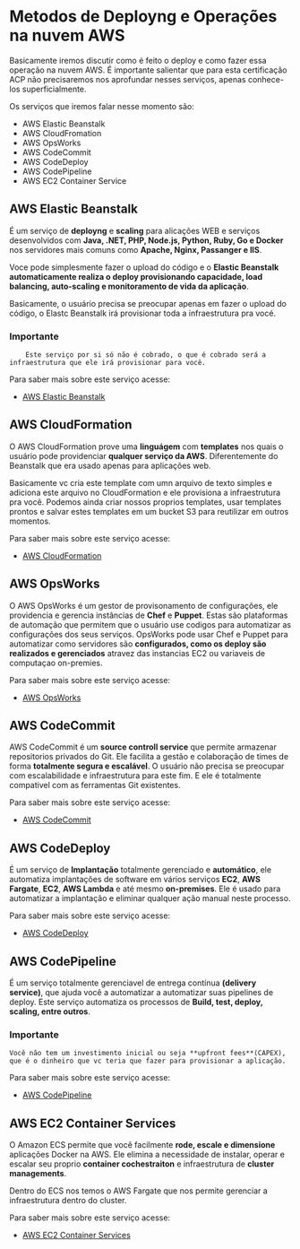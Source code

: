 # Metodos de Deployng e Operações na nuvem AWS

Basicamente iremos discutir como é feito o deploy e como fazer essa operação na nuvem AWS. 
É importante salientar que para esta certificação ACP não precisaremos nos aprofundar nesses serviços, apenas conhece-los superficialmente.

Os serviços que iremos falar nesse momento são: 

* AWS Elastic Beanstalk
* AWS CloudFromation
* AWS OpsWorks
* AWS CodeCommit
* AWS CodeDeploy
* AWS CodePipeline
* AWS EC2 Container Service

## AWS Elastic Beanstalk

É um serviço de **deployng** e **scaling** para alicações WEB e serviços desenvolvidos com
**Java, .NET, PHP, Node.js, Python, Ruby, Go e Docker** nos servidores mais comuns como
**Apache, Nginx, Passanger e IIS**.

Voce pode simplesmente fazer o upload do código e o **Elastic Beanstalk automaticamente realiza o deploy provisionando capacidade, load balancing, auto-scaling e monitoramento de vida da aplicação**.

Basicamente, o usuário precisa se preocupar apenas em fazer o upload do código, o Elastc Beanstalk irá provisionar toda a infraestrutura pra vocé. 

  ### Importante
        Este serviço por si só não é cobrado, o que é cobrado será a infraestrutura que ele irá provisionar para você.

  Para saber mais sobre este serviço acesse: 
    
  * [AWS Elastic Beanstalk](https://aws.amazon.com/pt/elasticbeanstalk/)


## AWS CloudFormation

O AWS CloudFormation prove uma **linguágem** com **templates** nos quais o usuário pode providenciar **qualquer serviço da AWS**. Diferentemente do Beanstalk que era usado apenas para aplicações web.

Basicamente vc cria este template com umn arquivo de texto simples e adiciona este arquivo no CloudFormation e ele provisiona a infraestrutura pra você. Podemos ainda criar nossos proprios templates, usar templates prontos e salvar estes templates em um bucket S3 para reutilizar em outros momentos.  


 Para saber mais sobre este serviço acesse: 
    
  * [AWS CloudFormation](https://docs.aws.amazon.com/pt_br/AWSCloudFormation/latest/UserGuide/Welcome.html)


  ## AWS OpsWorks

  O AWS OpsWorks é um gestor de provisonamento de configurações, ele providencia e gerencia instâncias de **Chef** e **Puppet**. Estas são plataformas de automação que permitem que o usuário use codigos para automatizar as configurações dos seus serviços. OpsWorks pode usar Chef e Puppet para automatizar como servidores são **configurados, como os deploy são realizados e gerenciados** atravez das instancias EC2 ou variaveis de computaçao on-premies.

   Para saber mais sobre este serviço acesse: 
    
  * [AWS OpsWorks](https://docs.aws.amazon.com/opsworks/latest/userguide/welcome.html)


  ## AWS CodeCommit

  AWS CodeCommit é um **source controll service** que permite armazenar repositorios privados do Git. Ele facilita a gestão e colaboração de times de forma **totalmente segura e escalável**. O usuário não precisa se preocupar com escalabilidade e infraestrutura para este fim. E ele é totalmente compativel com as ferramentas Git existentes.

 Para saber mais sobre este serviço acesse: 
    
  * [AWS CodeCommit](https://www.amazonaws.cn/en/codecommit/)


  ## AWS CodeDeploy

  É um serviço de **Implantação** totalmente gerenciado e **automático**, ele automatiza implantações de software em vários serviços **EC2**, **AWS Fargate**, **EC2**, **AWS Lambda** e até mesmo **on-premises**. Ele é usado para automatizar a implantação e eliminar qualquer ação manual neste processo. 

 Para saber mais sobre este serviço acesse: 
    
  * [AWS CodeDeploy](https://aws.amazon.com/pt/codedeploy/)


## AWS CodePipeline

É um serviço totalmente gerenciavel de entrega contínua **(delivery service)**, que ajuda você a automatizar a automatizar suas pipelines de deploy. Este serviço automatiza os processos de **Build, test, deploy, scaling, entre outros**. 

### Importante

    Você não tem um investimento inicial ou seja **upfront fees**(CAPEX), que é o dinheiro que vc teria que fazer para provisionar a aplicação. 

 Para saber mais sobre este serviço acesse: 
    
  * [AWS CodePipeline](https://aws.amazon.com/pt/codepipeline/)


## AWS EC2 Container Services

O Amazon ECS permite que você facilmente **rode, escale e dimensione** aplicações Docker na AWS. Ele elimina a necessidade de instalar, operar e escalar seu proprio **container cochestraiton** e infraestrutura de **cluster managements**.

Dentro do ECS nos temos o AWS Fargate que nos permite gerenciar a infraestrutura dentro do cluster.

 Para saber mais sobre este serviço acesse: 
    
  * [AWS EC2 Container Services](https://aws.amazon.com/pt/ecs/)